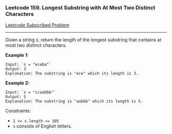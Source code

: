 ### Leetcode 159. Longest Substring with At Most Two Distinct Characters
[Leetcode Subscribed Problem](https://leetcode.com/problems/longest-substring-with-at-most-two-distinct-characters//)

---

Given a string *s*, return the length of the longest substring that contains at most two distinct characters.

**Example 1:**
```
Input: `s = "eceba"`
Output: 3
Explanation: The substring is "ece" which its length is 3.
```

**Example 2:**
```
Input: `s = "ccaabbb"`
Output: 5
Explanation: The substring is "aabbb" which its length is 5.
```
Constraints:

- `1 <= s.length <= 105`
- `s` consists of English letters.